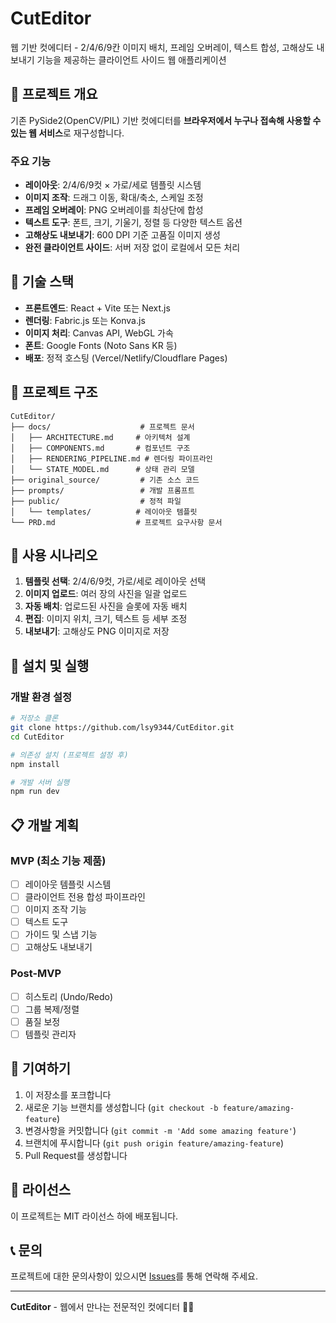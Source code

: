 # CutEditor

웹 기반 컷에디터 - 2/4/6/9칸 이미지 배치, 프레임 오버레이, 텍스트 합성, 고해상도 내보내기 기능을 제공하는 클라이언트 사이드 웹 애플리케이션

## 🎯 프로젝트 개요

기존 PySide2(OpenCV/PIL) 기반 컷에디터를 **브라우저에서 누구나 접속해 사용할 수 있는 웹 서비스**로 재구성합니다.

### 주요 기능
- **레이아웃**: 2/4/6/9컷 × 가로/세로 템플릿 시스템
- **이미지 조작**: 드래그 이동, 확대/축소, 스케일 조정
- **프레임 오버레이**: PNG 오버레이를 최상단에 합성
- **텍스트 도구**: 폰트, 크기, 기울기, 정렬 등 다양한 텍스트 옵션
- **고해상도 내보내기**: 600 DPI 기준 고품질 이미지 생성
- **완전 클라이언트 사이드**: 서버 저장 없이 로컬에서 모든 처리

## 🚀 기술 스택

- **프론트엔드**: React + Vite 또는 Next.js
- **렌더링**: Fabric.js 또는 Konva.js
- **이미지 처리**: Canvas API, WebGL 가속
- **폰트**: Google Fonts (Noto Sans KR 등)
- **배포**: 정적 호스팅 (Vercel/Netlify/Cloudflare Pages)

## 📁 프로젝트 구조

```
CutEditor/
├── docs/                    # 프로젝트 문서
│   ├── ARCHITECTURE.md     # 아키텍처 설계
│   ├── COMPONENTS.md       # 컴포넌트 구조
│   ├── RENDERING_PIPELINE.md # 렌더링 파이프라인
│   └── STATE_MODEL.md      # 상태 관리 모델
├── original_source/         # 기존 소스 코드
├── prompts/                 # 개발 프롬프트
├── public/                  # 정적 파일
│   └── templates/          # 레이아웃 템플릿
└── PRD.md                  # 프로젝트 요구사항 문서
```

## 🎨 사용 시나리오

1. **템플릿 선택**: 2/4/6/9컷, 가로/세로 레이아웃 선택
2. **이미지 업로드**: 여러 장의 사진을 일괄 업로드
3. **자동 배치**: 업로드된 사진을 슬롯에 자동 배치
4. **편집**: 이미지 위치, 크기, 텍스트 등 세부 조정
5. **내보내기**: 고해상도 PNG 이미지로 저장

## 🔧 설치 및 실행

### 개발 환경 설정
```bash
# 저장소 클론
git clone https://github.com/lsy9344/CutEditor.git
cd CutEditor

# 의존성 설치 (프로젝트 설정 후)
npm install

# 개발 서버 실행
npm run dev
```

## 📋 개발 계획

### MVP (최소 기능 제품)
- [ ] 레이아웃 템플릿 시스템
- [ ] 클라이언트 전용 합성 파이프라인
- [ ] 이미지 조작 기능
- [ ] 텍스트 도구
- [ ] 가이드 및 스냅 기능
- [ ] 고해상도 내보내기

### Post-MVP
- [ ] 히스토리 (Undo/Redo)
- [ ] 그룹 복제/정렬
- [ ] 품질 보정
- [ ] 템플릿 관리자

## 🤝 기여하기

1. 이 저장소를 포크합니다
2. 새로운 기능 브랜치를 생성합니다 (`git checkout -b feature/amazing-feature`)
3. 변경사항을 커밋합니다 (`git commit -m 'Add some amazing feature'`)
4. 브랜치에 푸시합니다 (`git push origin feature/amazing-feature`)
5. Pull Request를 생성합니다

## 📄 라이선스

이 프로젝트는 MIT 라이선스 하에 배포됩니다.

## 📞 문의

프로젝트에 대한 문의사항이 있으시면 [Issues](https://github.com/lsy9344/CutEditor/issues)를 통해 연락해 주세요.

---

**CutEditor** - 웹에서 만나는 전문적인 컷에디터 🎨✨
